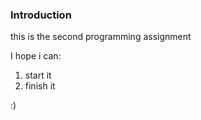 ### Introduction

this is the second programming assignment

I hope i can:
1. start it
2. finish it

:)